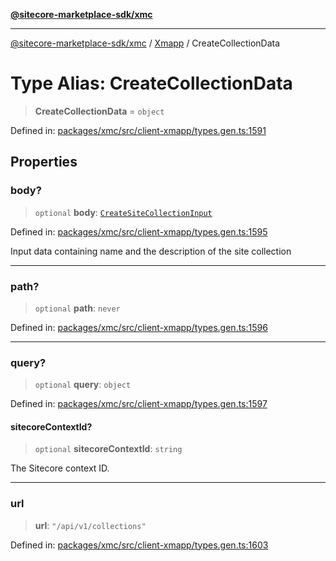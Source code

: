 [**@sitecore-marketplace-sdk/xmc**](../../../../README.md)

***

[@sitecore-marketplace-sdk/xmc](../../../../README.md) / [Xmapp](../README.md) / CreateCollectionData

# Type Alias: CreateCollectionData

> **CreateCollectionData** = `object`

Defined in: [packages/xmc/src/client-xmapp/types.gen.ts:1591](https://github.com/Sitecore/marketplace-sdk/blob/e3ec55ede335ad59ac5875d32f0d68c50e7bc899/packages/xmc/src/client-xmapp/types.gen.ts#L1591)

## Properties

### body?

> `optional` **body**: [`CreateSiteCollectionInput`](CreateSiteCollectionInput.md)

Defined in: [packages/xmc/src/client-xmapp/types.gen.ts:1595](https://github.com/Sitecore/marketplace-sdk/blob/e3ec55ede335ad59ac5875d32f0d68c50e7bc899/packages/xmc/src/client-xmapp/types.gen.ts#L1595)

Input data containing name and the description of the site collection

***

### path?

> `optional` **path**: `never`

Defined in: [packages/xmc/src/client-xmapp/types.gen.ts:1596](https://github.com/Sitecore/marketplace-sdk/blob/e3ec55ede335ad59ac5875d32f0d68c50e7bc899/packages/xmc/src/client-xmapp/types.gen.ts#L1596)

***

### query?

> `optional` **query**: `object`

Defined in: [packages/xmc/src/client-xmapp/types.gen.ts:1597](https://github.com/Sitecore/marketplace-sdk/blob/e3ec55ede335ad59ac5875d32f0d68c50e7bc899/packages/xmc/src/client-xmapp/types.gen.ts#L1597)

#### sitecoreContextId?

> `optional` **sitecoreContextId**: `string`

The Sitecore context ID.

***

### url

> **url**: `"/api/v1/collections"`

Defined in: [packages/xmc/src/client-xmapp/types.gen.ts:1603](https://github.com/Sitecore/marketplace-sdk/blob/e3ec55ede335ad59ac5875d32f0d68c50e7bc899/packages/xmc/src/client-xmapp/types.gen.ts#L1603)
